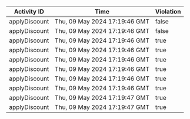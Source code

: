 | Activity ID | Time | Violation |
| --- | --- | --- |
| applyDiscount | Thu, 09 May 2024 17:19:46 GMT | false |
| applyDiscount | Thu, 09 May 2024 17:19:46 GMT | false |
| applyDiscount | Thu, 09 May 2024 17:19:46 GMT | true |
| applyDiscount | Thu, 09 May 2024 17:19:46 GMT | true |
| applyDiscount | Thu, 09 May 2024 17:19:46 GMT | true |
| applyDiscount | Thu, 09 May 2024 17:19:46 GMT | true |
| applyDiscount | Thu, 09 May 2024 17:19:46 GMT | true |
| applyDiscount | Thu, 09 May 2024 17:19:46 GMT | true |
| applyDiscount | Thu, 09 May 2024 17:19:47 GMT | true |
| applyDiscount | Thu, 09 May 2024 17:19:47 GMT | true |